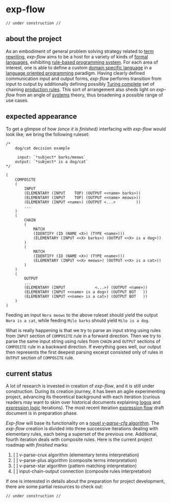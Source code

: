 # exp-flow

    // under construction //

## about the project

As an embodiment of general problem solving strategy related to [term rewriting](https://en.wikipedia.org/wiki/Rewriting), *exp-flow* aims to be a host for a variety of kinds of [formal languages](https://en.wikipedia.org/wiki/Formal_language), exhibiting [rule-based programming system](https://en.wikipedia.org/wiki/Rule-based_system). For each area of interest, one is able to define a custom [domain specific language](https://en.wikipedia.org/wiki/Domain-specific_language) in a [language oriented programming](https://en.wikipedia.org/wiki/Language-oriented_programming) paradigm. Having clearly defined communication input and output forms, *exp-flow* performs transition from input to output by additionally defining possibly [Turing complete](https://en.wikipedia.org/wiki/Turing_completeness) set of chaining [production rules](https://en.wikipedia.org/wiki/Production_(computer_science)). This sort of arrangement also sheds light on *exp-flow* from an angle of [systems](https://en.wikipedia.org/wiki/System) theory, thus broadening a possible range of use cases.

## expected appearance

To get a glimpse of how *(once it is finished)* interfacing with *exp-flow* would look like, we bring the following ruleset:

    /*
        dog/cat decision example
        
         input: `*subject* barks/meows`
        output: `*subject* is a dog/cat`
    */
    
    (
        COMPOSITE
        (
            INPUT
            (ELEMENTARY (INPUT    TOP) (OUTPUT <<name> barks>))
            (ELEMENTARY (INPUT    TOP) (OUTPUT <<name> meows>))
            (ELEMENTARY (INPUT <name>) (OUTPUT <...>         ))
            ...
        )
        (
            CHAIN
            (
                MATCH
                (IDENTIFY (ID (NAME <X>) (TYPE <name>)))
                (ELEMENTARY (INPUT <<X> barks>) (OUTPUT <<X> is a dog>))
            )
            (
                MATCH
                (IDENTIFY (ID (NAME <X>) (TYPE <name>)))
                (ELEMENTARY (INPUT <<X> meows>) (OUTPUT <<X> is a cat>))
            )
        )
        (
            OUTPUT
            ...
            (ELEMENTARY (INPUT             <...>) (OUTPUT <name>))
            (ELEMENTARY (INPUT <<name> is a dog>) (OUTPUT BOT   ))
            (ELEMENTARY (INPUT <<name> is a cat>) (OUTPUT BOT   ))
        )
    )
    
Feeding an input `Nora meows` to the above ruleset should yield the output `Nora is a cat`, while feeding `Milo barks` should yield `Milo is a dog`.

What is really happening is that we try to parse an input string using rules from `INPUT` section of `COMPOSITE` rule in a forward direction. Then we try to parse the same input string using rules from `CHAIN` and `OUTPUT` sections of `COMPOSITE` rule in a backward direction. If everything goes well, our output then represents the first deepest parsing excerpt consisted only of rules in `OUTPUT` section of `COMPOSITE` rule.

## current status

A lot of research is invested in creation of *exp-flow*, and it is still under construction. During its creation journey, it has been an agile experimenting project, advancing its theoretical background with each iteration (curious readers may want to skim over historical documents explaining [logos](history/aug-2019-logos.md) and [expression logic](history/aug-2021-expression-logic.md) iterations). The most recent iteration [expression flow](exp-flow.md) draft document is in preparation phase.

*Exp-flow* will base its functionality on a [novel *v-parse-cfg* algorithm](https://github.com/contrast-zone/v-parse-cfg). The *exp-flow* creation is divided into three successive iterations dealing with elementary rules, each being a superset of the previous one. Additional, fourth iteration deals with composite rules. Here is the current project roadmap with *finished* marks:

1. [ ] v-parse-crux algorithm (elementary terms interpretation)
2. [ ] v-parse-plus algorithm (composite terms interpretation)
3. [ ] v-parse-star algorithm (pattern matching interpretation)
4. [ ] input-chain-output connection (composite rules interpretation)

If one is interested in details about the preparation for project development, there are some partial resources to check out:

    // under construction //

